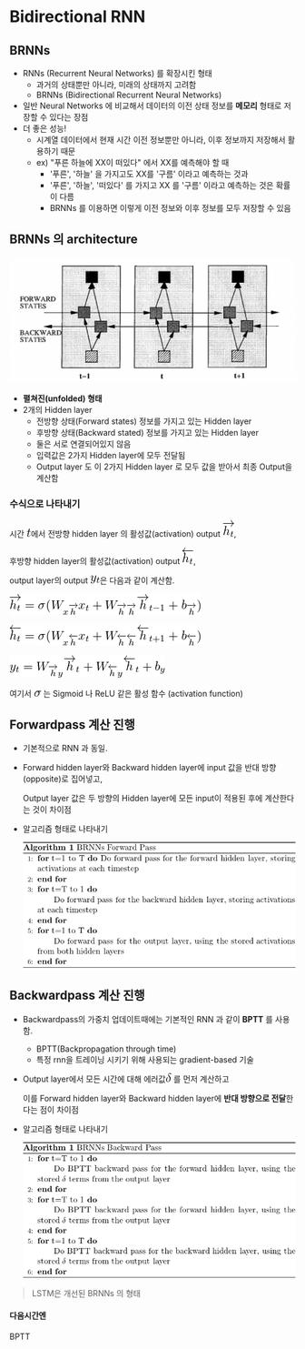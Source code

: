 # Bidirectional RNN

## BRNNs

* RNNs (Recurrent Neural Networks) 를 확장시킨 형태
  * 과거의 상태뿐만 아니라, 미래의 상태까지 고려함
  * BRNNs (Bidirectional Recurrent Neural Networks)
* 일반 Neural Networks 에 비교해서 데이터의 이전 상태 정보를 **메모리** 형태로 저장할 수 있다는 장점
* 더 좋은 성능!
  * 시계열 데이터에서 현재 시간 이전 정보뿐만 아니라, 이후 정보까지 저장해서 활용하기 때문
  * ex) "푸른 하늘에 XX이 떠있다" 에서 XX를 예측해야 할 때
    * '푸른', '하늘' 을 가지고도 XX를 '구름' 이라고 예측하는 것과
    * '푸른', '하늘', '떠있다' 를 가지고 XX 를 '구름' 이라고 예측하는 것은 확률이 다름
    * BRNNs 를 이용하면 이렇게 이전 정보와 이후 정보를 모두 저장할 수 있음



## BRNNs 의 architecture

![](./img/brnn/1.png)

* **펼쳐진(unfolded) 형태**
* 2개의 Hidden layer
  * 전방향 상태(Forward states) 정보를 가지고 있는 Hidden layer
  * 후방향 상태(Backward stated) 정보를 가지고 있는 Hidden layer
  * 둘은 서로 연결되어있지 않음
  * 입력값은 2가지 Hidden layer에 모두 전달됨
  * Output layer 도 이 2가지 Hidden layer 로 모두 값을 받아서 최종 Output을 계산함



### 수식으로 나타내기

시간 ![](./img/brnn/2.png)에서 전방향 hidden layer 의 활성값(activation) output ![](./img/brnn/3.png), 

후방향 hidden layer의 활성값(activation) output ![](./img/brnn/4.png), 

output layer의 output ![](./img/brnn/5.png)은 다음과 같이 계산함.

![](./img/brnn/6.png)

![](./img/brnn/7.png)

![](./img/brnn/8.png)

여기서 ![](./img/brnn/9.png) 는 Sigmoid 나 ReLU 같은 활성 함수 (activation function)



## Forwardpass 계산 진행

* 기본적으로 RNN 과 동일.

* Forward hidden layer와 Backward hidden layer에 input 값을 반대 방향(opposite)로 집어넣고,

  Output layer 값은 두 방향의 Hidden layer에 모든 input이 적용된 후에 계산한다는 것이 차이점

* 알고리즘 형태로 나타내기

  ![](./img/brnn/10.png)



## Backwardpass  계산 진행

* Backwardpass의 가중치 업데이트때에는 기본적인 RNN 과 같이 **BPTT** 를 사용함.

  * BPTT(Backpropagation through time)
  * 특정 rnn을 트레이닝 시키기 위해 사용되는 gradient-based 기술

* Output layer에서 모든 시간에 대해 에러값![](./img/brnn/11.png) 를 먼저 계산하고

  이를 Forward hidden layer와 Backward hidden layer에 **반대 방향으로 전달**한다는 점이 차이점

* 알고리즘 형태로 나타내기

  ![](./img/brnn/12.png)

> LSTM은 개선된 BRNNs 의 형태



#### 다음시간엔

BPTT